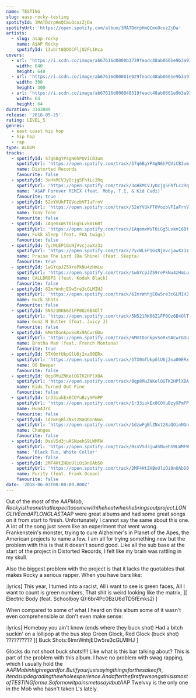 ```yaml
---
name: TESTING
slug: aasp-rocky-testing
spotifyId: 3MATDdrpHmQCmuOcozZjDa
spotifyUrl: 'https://open.spotify.com/album/3MATDdrpHmQCmuOcozZjDa'
artists:
  - slug: asap-rocky
    name: A$AP Rocky
    spotifyId: 13ubrt8QOOCPljQ2FL1Kca
covers:
  - url: 'https://i.scdn.co/image/ab67616d0000b2739feadc48ab0661e9b3a9170b'
    width: 640
    height: 640
  - url: 'https://i.scdn.co/image/ab67616d00001e029feadc48ab0661e9b3a9170b'
    width: 300
    height: 300
  - url: 'https://i.scdn.co/image/ab67616d000048519feadc48ab0661e9b3a9170b'
    width: 64
    height: 64
duration: 3143889
release: '2018-05-25'
rating: LEVEL_5
genres:
  - east coast hip hop
  - hip hop
  - rap
type: ALBUM
tracks:
  - spotifyId: 57q6BgYP4gN6hPQViCB3um
    spotifyUrl: 'https://open.spotify.com/track/57q6BgYP4gN6hPQViCB3um'
    name: Distorted Records
    favourite: false
  - spotifyId: 3oHkMCVJyOcjg5FhfLc2Rq
    spotifyUrl: 'https://open.spotify.com/track/3oHkMCVJyOcjg5FhfLc2Rq'
    name: 'A$AP Forever REMIX (feat. Moby, T.I. & Kid Cudi)'
    favourite: true
  - spotifyId: 52eYVUkFTOVozbVFIaFrnV
    spotifyUrl: 'https://open.spotify.com/track/52eYVUkFTOVozbVFIaFrnV'
    name: Tony Tone
    favourite: false
  - spotifyId: 1AqemxWsT0iGg5Lvkm16Bt
    spotifyUrl: 'https://open.spotify.com/track/1AqemxWsT0iGg5Lvkm16Bt'
    name: Fukk Sleep (feat. FKA twigs)
    favourite: false
  - spotifyId: 7ycWLEP1GsNjVvcjawXz3z
    spotifyUrl: 'https://open.spotify.com/track/7ycWLEP1GsNjVvcjawXz3z'
    name: Praise The Lord (Da Shine) (feat. Skepta)
    favourite: true
  - spotifyId: 1wGYcpJZ59rePkNu4zHmLu
    spotifyUrl: 'https://open.spotify.com/track/1wGYcpJZ59rePkNu4zHmLu'
    name: CALLDROPS (feat. Kodak Black)
    favourite: false
  - spotifyId: 6ImrWnhjEOw5re3cGLMIHJ
    spotifyUrl: 'https://open.spotify.com/track/6ImrWnhjEOw5re3cGLMIHJ'
    name: Buck Shots
    favourite: false
  - spotifyId: 5N521RK66Z1FP0Oz6B4OlT
    spotifyUrl: 'https://open.spotify.com/track/5N521RK66Z1FP0Oz6B4OlT'
    name: Gunz N Butter (feat. Juicy J)
    favourite: false
  - spotifyId: 6MmtDonkpvSoRx9ACwrGDu
    spotifyUrl: 'https://open.spotify.com/track/6MmtDonkpvSoRx9ACwrGDu'
    name: Brotha Man (feat. French Montana)
    favourite: true
  - spotifyId: 5TX0mfUkpGlU6j2xa00ERx
    spotifyUrl: 'https://open.spotify.com/track/5TX0mfUkpGlU6j2xa00ERx'
    name: OG Beeper
    favourite: false
  - spotifyId: 0qp8MuZNKelOGTK2HPlXBA
    spotifyUrl: 'https://open.spotify.com/track/0qp8MuZNKelOGTK2HPlXBA'
    name: Kids Turned Out Fine
    favourite: false
  - spotifyId: 1r33iukEx0COYuBzyXPmPP
    spotifyUrl: 'https://open.spotify.com/track/1r33iukEx0COYuBzyXPmPP'
    name: Hun43rd
    favourite: false
  - spotifyId: 1dzwFgBlZNxt28aQOinNGn
    spotifyUrl: 'https://open.spotify.com/track/1dzwFgBlZNxt28aQOinNGn'
    name: Changes
    favourite: false
  - spotifyId: 0ssVSd3juASNuehS9LWMFW
    spotifyUrl: 'https://open.spotify.com/track/0ssVSd3juASNuehS9LWMFW'
    name: 'Black Tux, White Collar'
    favourite: false
  - spotifyId: 2MF4HtZHBoUliOi9nOAbS0
    spotifyUrl: 'https://open.spotify.com/track/2MF4HtZHBoUliOi9nOAbS0'
    name: Purity (feat. Frank Ocean)
    favourite: false
date: '2018-06-03T00:00:00.000Z'
---
```

Out of the most of the A$AP Mob, Rocky is the one that I expect to come with the heat when
he brings out project. LONG LIVE and AT LONG LAST A$AP were great albums and had some great
songs on it from start to finish. Unfortunately I cannot say the same about this one. A lot
of the song just seem like an experiment that went wrong. Frankenstein's monster, trying to
cure Alzheimer's in Planet of the Apes, the American projects to name a few. I am all for
trying something new but the problem with this is that it doesn't sound good. Like all the
sub base at the start of the project in Distorted Records, I felt like my brain was rattling
in my skull.

Also the biggest problem with the project is that it lacks the quotables that makes Rocky
a serious rapper. When you have bars like:

:lyrics[
  This year, I turned into a racist,
  All i want to see is green faces,
  All I want to count is green numbers,
  That shit is weird looking like the matrix,
][
  Electric Body (feat. Schoolboy Q):6br4Pc0BzU6dTD5fEmks2i
]

When compared to some of what I heard on this album some of it wasn't even comprehensible
or don't even make sense:

:lyrics[
  Homeboy you ain't know (ends where they buck shot)
  Had a bitch suckin' on a lollipop at the bus stop
  Green Glock, Red Glock (buck shot) ??????????
][
  Buck Shots:6ImrWnhjEOw5re3cGLMIHJ
]

Glocks do not shoot buck shots!!!! Like what is this bar talking about? This is part of the
problem with this album. I have no problem with swag rapping, which I usually hold the A$AP
Mob in high regard for. But if your just saying things for the sake of it, it ends up degrading
the whole experience. And after the first few songs this is most of TESTING for me. So for now
it pains me to say it but A$AP Twelvvy is the only one in the Mob who hasn't taken L's lately.

